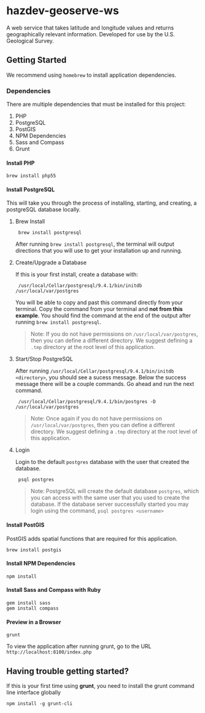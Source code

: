 # hazdev-geoserve-ws
A web service that takes latitude and longitude values and returns
geographically relevant information. Developed for use by the U.S.
Geological Survey.

## Getting Started
We recommend using `homebrew` to install application dependencies.

### Dependencies

There are multiple dependencies that must be installed for this project:

1. PHP
1. PostgreSQL
1. PostGIS
1. NPM Dependencies
1. Sass and Compass
1. Grunt

#### Install PHP

    brew install php55

#### Install PostgreSQL

This will take you through the process of installing, starting, and creating, a
postgreSQL database locally.

1. Brew Install

        brew install postgresql

    After running `brew install postgresql`, the terminal will output directions
    that you will use to get your installation up and running.

1. Create/Upgrade a Database

    If this is your first install, create a database with:

        /usr/local/Cellar/postgresql/9.4.1/bin/initdb /usr/local/var/postgres

    You will be able to copy and past this command directly from your terminal.
    Copy the command from your terminal and **not from this example**. You
    should find the command at the end of the output after running `brew
    install postgresql`. 

    > Note: If you do not have permissions on `/usr/local/var/postgres`, then
    > you can define a different directory. We suggest defining a `.tmp`
    > directory at the root level of this application.

1. Start/Stop PostgreSQL

    After running `/usr/local/Cellar/postgresql/9.4.1/bin/initdb <directory>`,
    you should see a sucess message. Below the success message there will be a
    couple commands.  Go ahead and run the next command.

        /usr/local/Cellar/postgresql/9.4.1/bin/postgres -D /usr/local/var/postgres

    > Note: Once again if you do not have permissions on
    > `/usr/local/var/postgres`, then you can define a different directory. We
    > suggest defining a `.tmp` directory at the root level of this application.

1. Login

    Login to the default `postgres` database with the user that created the
    database. 

        psql postgres

    > Note: PostgreSQL will create the default database `postgres`, which you
    > can access with the same user that you used to create the database. If the
    > database server successfully started you may login using the command,
    > `psql postgres <username>`


#### Install PostGIS

PostGIS adds spatial functions that are required for this application.

    brew install postgis

#### Install NPM Dependencies

    npm install

#### Install Sass and Compass with Ruby

    gem install sass
    gem install compass

#### Preview in a Browser

    grunt

To view the application after running grunt, go to the URL
`http://localhost:8100/index.php`

## Having trouble getting started?

If this is your first time using **grunt**, you need to install the grunt
command line interface globally

    npm install -g grunt-cli


